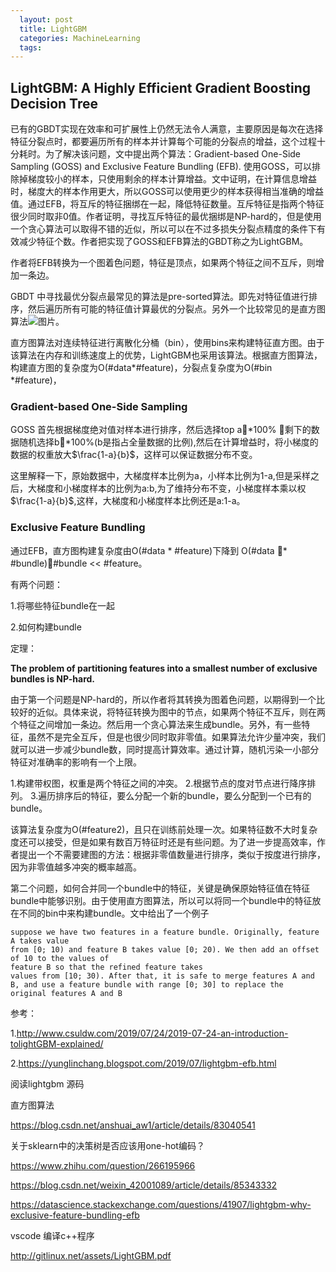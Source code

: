 ```yaml
---
  layout: post
  title: LightGBM
  categories: MachineLearning
  tags:
--- 
```



## LightGBM: A Highly Efficient Gradient Boosting Decision Tree


已有的GBDT实现在效率和可扩展性上仍然无法令人满意，主要原因是每次在选择特征分裂点时，都要遍历所有的样本并计算每个可能的分裂点的增益，这个过程十分耗时。为了解决该问题，文中提出两个算法：Gradient-based One-Side Sampling (GOSS) and Exclusive Feature Bundling (EFB).
使用GOSS，可以排除掉梯度较小的样本，只使用剩余的样本计算增益。文中证明，在计算信息增益时，梯度大的样本作用更大，所以GOSS可以使用更少的样本获得相当准确的增益值。通过EFB，将互斥的特征捆绑在一起，降低特征数量。互斥特征是指两个特征很少同时取非0值。作者证明，寻找互斥特征的最优捆绑是NP-hard的，但是使用一个贪心算法可以取得不错的近似，所以可以在不过多损失分裂点精度的条件下有效减少特征个数。作者把实现了GOSS和EFB算法的GBDT称之为LightGBM。


作者将EFB转换为一个图着色问题，特征是顶点，如果两个特征之间不互斥，则增加一条边。


GBDT 中寻找最优分裂点最常见的算法是pre-sorted算法。即先对特征值进行排序，然后遍历所有可能的特征值计算最优的分裂点。另外一个比较常见的是直方图算法![图片](../../ningyuwhut.github.io/pic/histogram-based-algo.png)。

直方图算法对连续特征进行离散化分桶（bin），使用bins来构建特征直方图。由于该算法在内存和训练速度上的优势，LightGBM也采用该算法。根据直方图算法，构建直方图的复杂度为O(#data*#feature)，分裂点复杂度为O(#bin *#feature)，


### Gradient-based One-Side Sampling

GOSS 首先根据梯度绝对值对样本进行排序，然后选择top a\*100% ，剩下的数据随机选择b\*100%(b是指占全量数据的比例),然后在计算增益时，将小梯度的数据的权重放大$\frac{1-a}{b}$，这样可以保证数据分布不变。

这里解释一下，原始数据中，大梯度样本比例为a，小样本比例为1-a,但是采样之后，大梯度和小梯度样本的比例为a:b,为了维持分布不变，小梯度样本乘以权$\frac{1-a}{b}$,这样，大梯度和小梯度样本比例还是a:1-a。


### Exclusive Feature Bundling

通过EFB，直方图构建复杂度由O(#data * #feature)下降到 O(#data * #bundle)，#bundle << #feature。

有两个问题：

1.将哪些特征bundle在一起

2.如何构建bundle

定理：

**The problem of partitioning features into a smallest number of exclusive bundles is NP-hard.**

由于第一个问题是NP-hard的，所以作者将其转换为图着色问题，以期得到一个比较好的近似。具体来说，将特征转换为图中的节点，如果两个特征不互斥，则在两个特征之间增加一条边。然后用一个贪心算法来生成bundle。另外，有一些特征，虽然不是完全互斥，但是也很少同时取非零值。如果算法允许少量冲突，我们就可以进一步减少bundle数，同时提高计算效率。通过计算，随机污染一小部分特征对准确率的影响有一个上限。

1.构建带权图，权重是两个特征之间的冲突。
2.根据节点的度对节点进行降序排列。
3.遍历排序后的特征，要么分配一个新的bundle，要么分配到一个已有的bundle。

该算法复杂度为O(#feature2)，且只在训练前处理一次。如果特征数不大时复杂度还可以接受，但是如果有数百万特征时还是有些问题。为了进一步提高效率，作者提出一个不需要建图的方法：根据非零值数量进行排序，类似于按度进行排序，因为非零值越多冲突的概率越高。

第二个问题，如何合并同一个bundle中的特征，关键是确保原始特征值在特征bundle中能够识别。由于使用直方图算法，所以可以将同一个bundle中的特征放在不同的bin中来构建bundle。文中给出了一个例子

````
suppose we have two features in a feature bundle. Originally, feature A takes value 
from [0; 10) and feature B takes value [0; 20). We then add an offset of 10 to the values of
feature B so that the refined feature takes 
values from [10; 30). After that, it is safe to merge features A and B, and use a feature bundle with range [0; 30] to replace the 
original features A and B
````

参考：

1.http://www.csuldw.com/2019/07/24/2019-07-24-an-introduction-tolightGBM-explained/

2.https://yunglinchang.blogspot.com/2019/07/lightgbm-efb.html




阅读lightgbm 源码


直方图算法


https://blog.csdn.net/anshuai_aw1/article/details/83040541

关于sklearn中的决策树是否应该用one-hot编码？


https://www.zhihu.com/question/266195966


https://blog.csdn.net/weixin_42001089/article/details/85343332

https://datascience.stackexchange.com/questions/41907/lightgbm-why-exclusive-feature-bundling-efb


vscode 编译c++程序

http://gitlinux.net/assets/LightGBM.pdf

